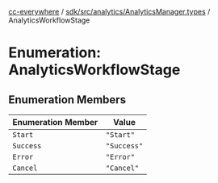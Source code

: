 [cc-everywhere](../../../../../index.md) / [sdk/src/analytics/AnalyticsManager.types](../index.md) / AnalyticsWorkflowStage

# Enumeration: AnalyticsWorkflowStage

## Enumeration Members

| Enumeration Member | Value |
| ------ | ------ |
| `Start` | `"Start"` |
| `Success` | `"Success"` |
| `Error` | `"Error"` |
| `Cancel` | `"Cancel"` |
